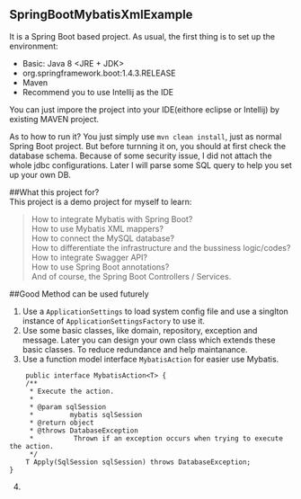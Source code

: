 ## SpringBootMybatisXmlExample
It is a Spring Boot based project. As usual, the first thing is to set up the environment:  
- Basic: Java 8 <JRE + JDK>  
- org.springframework.boot:1.4.3.RELEASE  
- Maven  
- Recommend you to use Intellij as the IDE  
  
You can just impore the project into your IDE(eithore eclipse or Intellij) by existing MAVEN project.  
  
As to how to run it? You just simply use `mvn clean install`, just as normal Spring Boot project. But before turnning it on, you should at first check the database schema. Because of some security issue, I did not attach the whole jdbc configurations. Later I will parse some  SQL query to help you set up your own DB.  
  
##What this project for?  
This project is a demo project for myself to learn:  
> How to integrate Mybatis with Spring Boot?  
> How to use Mybatis XML mappers?  
> How to connect the MySQL database?  
> How to differentiate the infrastructure and the bussiness logic/codes?  
> How to integrate Swagger API?  
> How to use Spring Boot annotations?  
> And of course, the Spring Boot Controllers / Services.  
  
##Good Method can be used futurely  
1. Use a `ApplicationSettings` to load system config file and use a singlton instance of `ApplicationSettingsFactory` to use it.  
2. Use some basic classes, like domain, repository, exception and message. Later you can design your own class which extends these basic classes. To reduce redundance and help maintanance.  
3. Use a function model interface `MybatisAction` for easier use Mybatis.  
```  
	public interface MybatisAction<T> {
	/**
     * Execute the action.
     *
     * @param sqlSession
     *         mybatis sqlSession
     * @return object
     * @throws DatabaseException
     *          Thrown if an exception occurs when trying to execute the action.
     */
    T Apply(SqlSession sqlSession) throws DatabaseException;
}   
```  
4.  